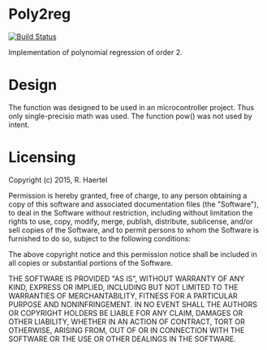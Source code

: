# Poly2reg

[![Build Status](https://travis-ci.com/rhae/poly2reg.svg?branch=master)](https://travis-ci.com/rhae/poly2reg)

Implementation of polynomial regression of order 2.

# Design
The function was designed to be used in an microcontroller project.
Thus only single-precisio math was used.
The function pow() was not used by intent.

# Licensing

Copyright (c) 2015, R. Haertel

Permission is hereby granted, free of charge, to any person obtaining a copy of 
this software and associated documentation files (the "Software"), to deal in 
the Software without restriction, including without limitation the rights to 
use, copy, modify, merge, publish, distribute, sublicense, and/or sell copies of 
the Software, and to permit persons to whom the Software is furnished to do so, 
subject to the following conditions:

The above copyright notice and this permission notice shall be included in all 
copies or substantial portions of the Software.

THE SOFTWARE IS PROVIDED "AS IS", WITHOUT WARRANTY OF ANY KIND, EXPRESS OR 
IMPLIED, INCLUDING BUT NOT LIMITED TO THE WARRANTIES OF MERCHANTABILITY, FITNESS 
FOR A PARTICULAR PURPOSE AND NONINFRINGEMENT. IN NO EVENT SHALL THE AUTHORS OR 
COPYRIGHT HOLDERS BE LIABLE FOR ANY CLAIM, DAMAGES OR OTHER LIABILITY, WHETHER 
IN AN ACTION OF CONTRACT, TORT OR OTHERWISE, ARISING FROM, OUT OF OR IN 
CONNECTION WITH THE SOFTWARE OR THE USE OR OTHER DEALINGS IN THE SOFTWARE.
